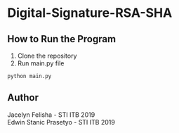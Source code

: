 # Digital-Signature-RSA-SHA

## How to Run the Program

1. Clone the repository
2. Run main.py file

```
python main.py
```

## Author

Jacelyn Felisha - STI ITB 2019 <br/>
Edwin Stanic Prasetyo - STI ITB 2019
